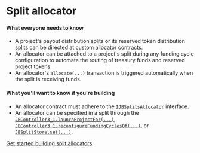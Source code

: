 # Split allocator

#### What everyone needs to know

* A project's payout distribution splits or its reserved token distribution splits can be directed at custom allocator contracts.
* An allocator can be attached to a project's split during any funding cycle configuration to automate the routing of treasury funds and reserved project tokens.
* An allocator's `allocate(...)` transaction is triggered automatically when the split is receiving funds.

#### What you'll want to know if you're building

* An allocator contract must adhere to the [`IJBSplitsAllocator`](/docs/dev/v3/api/interfaces/ijbsplitallocator.md) interface.
* An allocator can be specified in a split through the [`JBController3_1.launchProjectFor(...)`](/docs/dev/v3/api/contracts/or-controllers/jbcontroller3_1.md#launchprojectfor), [`JBController3_1.reconfigureFundingCyclesOf(...)`](/docs/dev/v3/api/contracts/or-controllers/jbcontroller3_1.md#reconfigurefundingcyclesof), or [`JBSplitStore.set(...)`](/docs/dev/v3/api/contracts/jbsplitsstore/write/set.md).

[Get started building split allocators](/docs/dev/v3/build/treasury-extensions/split-allocator.md).
